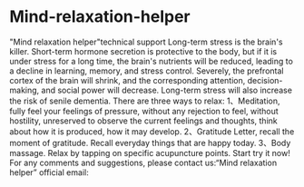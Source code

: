 # Mind-relaxation-helper
"Mind relaxation helper"technical support
Long-term stress is the brain's killer.
Short-term hormone secretion is protective to the body, but if it is under stress for a long time, the brain's nutrients will be reduced, leading to a decline in learning, memory, and stress control. Severely, the prefrontal cortex of the brain will shrink, and the corresponding attention, decision-making, and social power will decrease. Long-term stress will also increase the risk of senile dementia.
There are three ways to relax:
1、Meditation, fully feel your feelings of pressure, without any rejection to feel, without hostility, unreserved to observe the current feelings and thoughts, think about how it is produced, how it may develop.
2、Gratitude Letter, recall the moment of gratitude. Recall everyday things that are happy today.
3、Body massage. Relax by tapping on specific acupuncture points.
Start try it now!
For any comments and suggestions, please contact us:“Mind relaxation helper” official email:

